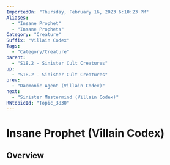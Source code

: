 ```yaml
---
ImportedOn: "Thursday, February 16, 2023 6:10:23 PM"
Aliases:
  - "Insane Prophet"
  - "Insane Prophets"
Category: "Creature"
Suffix: "Villain Codex"
Tags:
  - "Category/Creature"
parent:
  - "S18.2 - Sinister Cult Creatures"
up:
  - "S18.2 - Sinister Cult Creatures"
prev:
  - "Daemonic Agent (Villain Codex)"
next:
  - "Sinister Mastermind (Villain Codex)"
RWtopicId: "Topic_3830"
---
```

# Insane Prophet (Villain Codex)
## Overview
